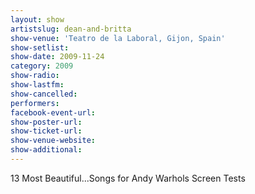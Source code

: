 ```yaml
---
layout: show
artistslug: dean-and-britta
show-venue: 'Teatro de la Laboral, Gijon, Spain'
show-setlist: 
show-date: 2009-11-24
category: 2009
show-radio: 
show-lastfm: 
show-cancelled: 
performers: 
facebook-event-url: 
show-poster-url: 
show-ticket-url: 
show-venue-website: 
show-additional: 
---
```


13 Most Beautiful...Songs for Andy Warhols Screen Tests